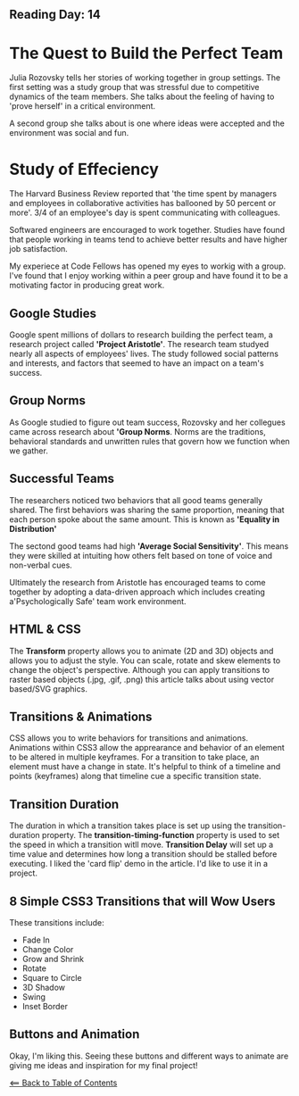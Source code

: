 ## Reading Day: 14
# The Quest to Build the Perfect Team
Julia Rozovsky tells her stories of working together in group settings. The first setting was a study group that was stressful due to competitive dynamics of the team members. She talks about the feeling of having to 'prove herself' in a critical environment. 

A second group she talks about is one where ideas were accepted and the environment was social and fun.

# Study of Effeciency
The Harvard Business Review reported that 'the time spent by managers and employees in collaborative activities has ballooned by 50 percent or more'. 3/4 of an employee's day is spent communicating with colleagues.

Softwared engineers are encouraged to work together. Studies have found that people working in teams tend to achieve better results and have higher job satisfaction.

 My experiece at Code Fellows has opened my eyes to workig with a group. I've found that I enjoy working within a peer group and have found it to be a motivating factor in producing great work.

 ## Google Studies
 Google spent millions of dollars to research building the perfect team, a research project called **'Project Aristotle'**. The research team studyed nearly all aspects of employees' lives. The study followed social patterns and interests, and factors that seemed to have an impact on a team's success.

 ## Group Norms
 As Google studied to figure out team success, Rozovsky and her collegues came across research about **'Group Norms**. Norms are the traditions, behavioral standards and unwritten rules that govern how we function when we gather.

 ## Successful Teams
 The researchers noticed two behaviors that all good teams generally shared. The first behaviors was sharing the same proportion, meaning that each person spoke about the same amount. This is known as **'Equality in Distribution'**

 The sectond good teams had high **'Average Social Sensitivity'**. This means they were skilled at intuiting how others felt based on tone of voice and non-verbal cues.

 Ultimately the research from Aristotle has encouraged teams to come together by adopting a data-driven approach which includes creating a'Psychologically Safe' team work environment.

 ## HTML & CSS
 The **Transform** property allows you to animate (2D and 3D) objects and allows you to adjust the style. You can scale, rotate and skew elements to change the object's perspective. Although you can apply transitions to raster based objects (.jpg, .gif, .png) this article talks about using vector based/SVG graphics. 

 ## Transitions & Animations
 CSS allows you to write behaviors for transitions and animations. Animations within CSS3 allow the apprearance and behavior of an element to be altered in multiple keyframes. For a transition to take place, an element must have a change in state. It's helpful to think of a timeline and points (keyframes) along that timeline cue a specific transition state.

 ## Transition Duration
 The duration in which a transition takes place is set up using the transition-duration property. The **transition-timing-function** property is used to set the speed in which a transition witll move. **Transition Delay** will set up a time value and determines how long a transition should be stalled before executing. I liked the 'card flip' demo in the article. I'd like to use it in a project.

 ## 8 Simple CSS3 Transitions that will Wow Users
 These transitions include:
 - Fade In
 - Change Color
 - Grow and Shrink
 - Rotate
 - Square to Circle
 - 3D Shadow
 - Swing 
 - Inset Border

 ## Buttons and Animation
 Okay, I'm liking this. Seeing these buttons and different ways to animate are giving me ideas and inspiration for my final project!


[<== Back to Table of Contents](index.md)